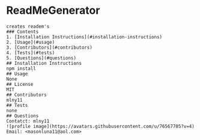# ReadMeGenerator
    creates readem's
    ### Contents
    1. [Installation Instructions](#installation-instructions)
    2. [Usage](#usage)
    3. [Contributors](#contributors)
    4. [Tests](#tests)
    5. [Questions](#questions)
    ## Installation Instructions
    npm install
    ## Usage
    None
    ## License
    MIT
    ## Contributors
    mlny11
    ## Tests
    none
    ## Questions
    Contatct: mlny11
    ![profile image](https://avatars.githubusercontent.com/u/76567705?v=4)
    Email: <masonluna11@aol.com>
    